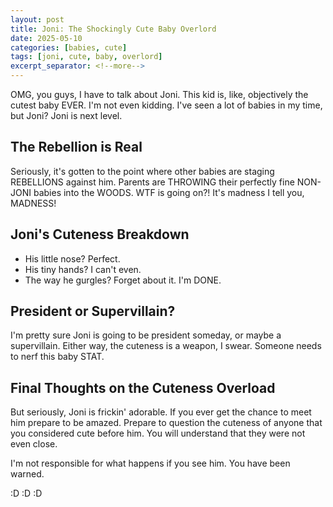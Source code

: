 ```yaml
---
layout: post
title: Joni: The Shockingly Cute Baby Overlord
date: 2025-05-10
categories: [babies, cute]
tags: [joni, cute, baby, overlord]
excerpt_separator: <!--more-->
---
```



OMG, you guys, I have to talk about Joni. This kid is, like, objectively the cutest baby EVER. I'm not even kidding. I've seen a lot of babies in my time, but Joni? Joni is next level.

<!--more-->

## The Rebellion is Real

Seriously, it's gotten to the point where other babies are staging REBELLIONS against him. Parents are THROWING their perfectly fine NON-JONI babies into the WOODS. WTF is going on?! It's madness I tell you, MADNESS!

## Joni's Cuteness Breakdown

*   His little nose? Perfect.
*   His tiny hands? I can't even.
*   The way he gurgles? Forget about it. I'm DONE.

## President or Supervillain?

I'm pretty sure Joni is going to be president someday, or maybe a supervillain. Either way, the cuteness is a weapon, I swear. Someone needs to nerf this baby STAT.

## Final Thoughts on the Cuteness Overload

But seriously, Joni is frickin' adorable. If you ever get the chance to meet him prepare to be amazed. Prepare to question the cuteness of anyone that you considered cute before him. You will understand that they were not even close.

I'm not responsible for what happens if you see him. You have been warned.

:D :D :D
